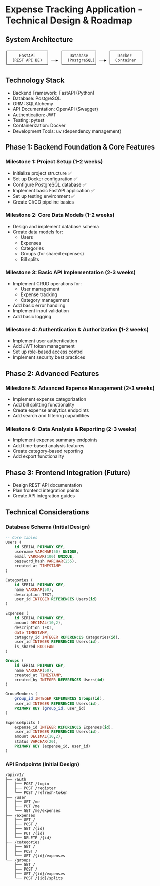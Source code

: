 # Expense Tracking Application - Technical Design & Roadmap

## System Architecture
```
┌─────────────────┐     ┌──────────────┐     ┌─────────────┐
│     FastAPI     │     │   Database   │     │   Docker    │
│  (REST API BE)  │ ──▶ │  (PostgreSQL)│ ──▶ │  Container  │
└─────────────────┘     └──────────────┘     └─────────────┘
```

## Technology Stack
- Backend Framework: FastAPI (Python)
- Database: PostgreSQL
- ORM: SQLAlchemy
- API Documentation: OpenAPI (Swagger)
- Authentication: JWT
- Testing: pytest
- Containerization: Docker
- Development Tools: uv (dependency management)

## Phase 1: Backend Foundation & Core Features
### Milestone 1: Project Setup (1-2 weeks)
- Initialize project structure ✅
- Set up Docker configuration ✅
- Configure PostgreSQL database ✅
- Implement basic FastAPI application ✅
- Set up testing environment ✅
- Create CI/CD pipeline basics

### Milestone 2: Core Data Models (1-2 weeks)
- Design and implement database schema
- Create data models for:
  - Users
  - Expenses
  - Categories
  - Groups (for shared expenses)
  - Bill splits

### Milestone 3: Basic API Implementation (2-3 weeks)
- Implement CRUD operations for:
  - User management
  - Expense tracking
  - Category management
- Add basic error handling
- Implement input validation
- Add basic logging

### Milestone 4: Authentication & Authorization (1-2 weeks)
- Implement user authentication
- Add JWT token management
- Set up role-based access control
- Implement security best practices

## Phase 2: Advanced Features
### Milestone 5: Advanced Expense Management (2-3 weeks)
- Implement expense categorization
- Add bill splitting functionality
- Create expense analytics endpoints
- Add search and filtering capabilities

### Milestone 6: Data Analysis & Reporting (2-3 weeks)
- Implement expense summary endpoints
- Add time-based analysis features
- Create category-based reporting
- Add export functionality

## Phase 3: Frontend Integration (Future)
- Design REST API documentation
- Plan frontend integration points
- Create API integration guides

## Technical Considerations

### Database Schema (Initial Design)
```sql
-- Core tables
Users (
    id SERIAL PRIMARY KEY,
    username VARCHAR(50) UNIQUE,
    email VARCHAR(100) UNIQUE,
    password_hash VARCHAR(255),
    created_at TIMESTAMP
)

Categories (
    id SERIAL PRIMARY KEY,
    name VARCHAR(50),
    description TEXT,
    user_id INTEGER REFERENCES Users(id)
)

Expenses (
    id SERIAL PRIMARY KEY,
    amount DECIMAL(10,2),
    description TEXT,
    date TIMESTAMP,
    category_id INTEGER REFERENCES Categories(id),
    user_id INTEGER REFERENCES Users(id),
    is_shared BOOLEAN
)

Groups (
    id SERIAL PRIMARY KEY,
    name VARCHAR(50),
    created_at TIMESTAMP,
    created_by INTEGER REFERENCES Users(id)
)

GroupMembers (
    group_id INTEGER REFERENCES Groups(id),
    user_id INTEGER REFERENCES Users(id),
    PRIMARY KEY (group_id, user_id)
)

ExpenseSplits (
    expense_id INTEGER REFERENCES Expenses(id),
    user_id INTEGER REFERENCES Users(id),
    amount DECIMAL(10,2),
    status VARCHAR(20),
    PRIMARY KEY (expense_id, user_id)
)
```

### API Endpoints (Initial Design)
```
/api/v1/
├── /auth
│   ├── POST /login
│   ├── POST /register
│   └── POST /refresh-token
├── /user
│   ├── GET /me
│   ├── PUT /me
│   └── GET /me/expenses
├── /expenses
│   ├── GET /
│   ├── POST /
│   ├── GET /{id}
│   ├── PUT /{id}
│   └── DELETE /{id}
├── /categories
│   ├── GET /
│   ├── POST /
│   └── GET /{id}/expenses
└── /groups
    ├── GET /
    ├── POST /
    ├── GET /{id}/expenses
    └── POST /{id}/splits
```